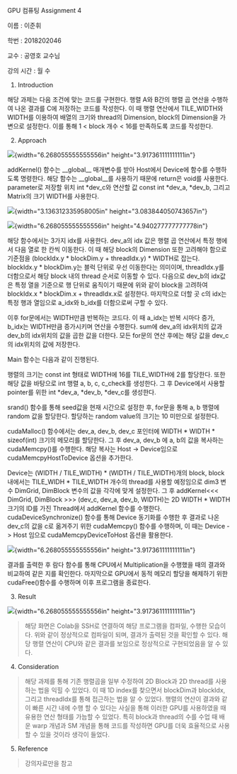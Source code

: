 GPU 컴퓨팅 Assignment 4

이름 : 이준휘

학번 : 2018202046

교수 : 공영호 교수님

강의 시간 : 월 수

1.  Introduction

해당 과제는 다음 조건에 맞는 코드를 구현한다. 행렬 A와 B간의 행렬 곱
연산을 수행하여 나온 결과를 C에 저장하는 코드를 작성한다. 이 때 행렬
연산에서 TILE_WIDTH와 WIDTH를 이용하여 배열의 크기와 thread의 Dimension,
block의 Dimension을 가변으로 설정한다. 이를 통해 1 \< block 개수 \< 16를
만족하도록 코드를 작성한다.

2.  Approach

![](media/image1.png){width="6.268055555555556in"
height="3.917361111111111in"}

addKernel() 함수는 \_\_global\_\_ 매개변수를 받아 Host에서 Device에
함수를 수행하도록 명령한다. 해당 함수는 \_\_global\_\_를 사용하기 때문에
return은 void를 사용한다. parameter로 저장할 위치 int \*dev_c와 연산할
값 const int \*dev_a, \*dev_b, 그리고 Matrix의 크기 WIDTH를 사용한다.

![](media/image2.png){width="3.136312335958005in"
height="3.083844050743657in"}

![](media/image3.png){width="6.268055555555556in"
height="4.940277777777778in"}

해당 함수에서는 3가지 idx를 사용한다. dev_a의 idx 값은 행렬 곱 연산에서
특정 행에서 다음 열로 한 칸씩 이동한다. 이 때 해당 block의 Dimension
또한 고려해야 함으로 기준점을 (blockIdx.y \* blockDim.y + threadIdx.y)
\* WIDTH로 잡는다. blockIdx.y \* blockDim.y는 블럭 단위로 우선
이동한다는 의미이며, threadIdx.y를 더함으로서 해당 block 내의 thread
순서로 이동할 수 있다. 다음으로 dev_b의 idx값은 특정 열을 기준으로 행
단위로 움직이기 때문에 위와 같이 block을 고려하여 blockIdx.x \*
blockDim.x + threadIdx.x로 설정한다. 마지막으로 더할 곳 c의 idx는 특정
행과 열임으로 a_idx와 b_idx를 더함으로써 구할 수 있다.

이후 for문에서는 WIDTH만큼 반복하는 코드다. 이 때 a_idx는 반복 시마다
증가, b_idx는 WIDTH만큼 증가시키며 연산을 수행한다. sum에 dev_a의
idx위치의 값과 dev_b의 idx위치의 값을 곱한 값을 더한다. 모든 for문의
연산 후에는 해당 값을 dev_c의 idx위치의 값에 저장한다.

Main 함수는 다음과 같이 진행된다.

행렬의 크기는 const int 형태로 WIDTH에 16를 TILE_WIDTH에 2를 할당한다.
또한 해당 값을 바탕으로 int 행렬 a, b, c, c_check를 생성한다. 그 후
Device에서 사용할 pointer를 위한 int \*dev_a, \*dev_b, \*dev_c를
생성한다.

srand() 함수를 통해 seed값을 현재 시간으로 설정한 후, for문을 통해 a, b
행렬에 random 값을 할당한다. 할당하는 random value의 크기는 10 미만으로
설정한다.

cudaMalloc() 함수에서는 dev_a, dev_b, dev_c 포인터에 WIDTH \* WIDTH \*
sizeof(int) 크기의 메모리를 할당한다. 그 후 dev_a, dev_b 에 a, b의 값을
복사하는 cudaMemcpy()를 수행한다. 해당 복사는 Host -\> Device임으로
cudaMemcpyHostToDevice 옵션을 추가한다.

Device는 (WIDTH / TILE_WIDTH) \* (WIDTH / TILE_WIDTH)개의 block, block
내에서는 TILE_WIDH \* TILE_WIDTH 개수의 thread를 사용할 예정임으로 dim3
변수 DimGrid, DimBlock 변수의 값을 각각에 맞게 설정한다. 그 후
addKernel\<\<\< DimGrid, DimBlock \>\>\> (dev_c, dev_a, dev_b, WIDTH)는
2D WIDTH \* WIDTH 크기의 ID를 가진 Thread에서 addKernel 함수를 수행한다.
cudaDeviceSynchronize() 함수를 통해 Device 동기화를 수행한 후 결과로
나온 dev_c의 값을 c로 옮겨주기 위한 cudaMemcpy() 함수를 수행하며, 이
때는 Device -\> Host 임으로 cudaMemcpyDeviceToHost 옵션을 활용한다.

![](media/image4.png){width="6.268055555555556in"
height="3.917361111111111in"}

결과를 출력한 후 람다 함수를 통해 CPU에서 Multiplication을 수행했을 때의
결과와 비교하여 같은 지를 확인한다. 마지막으로 GPU에서 동적 메모리
할당을 해제하기 위한 cudaFree()함수를 수행하며 이후 프로그램을 종료한다.

3.  Result

![](media/image5.png){width="6.268055555555556in"
height="3.917361111111111in"}

> 해당 화면은 Colab을 SSH로 연결하여 해당 프로그램을 컴파일, 수행한
> 모습이다. 위와 같이 정상적으로 컴파일이 되며, 결과가 출력된 것을
> 확인할 수 있다. 해당 행렬 연산이 CPU와 같은 결과를 보임으로 정상적으로
> 구현되었음을 알 수 있다.

4.  Consideration

> 해당 과제를 통해 기존 행렬곱을 일부 수정하여 2D Block과 2D thread를
> 사용하는 법을 익힐 수 있었다. 이 때 1D index를 찾으면서 blockDim과
> blockIdx, 그리고 threadIdx를 통해 접근하는 법을 알 수 있었다. 행렬의
> 연산이 결과와 같이 빠른 시간 내에 수행 할 수 있다는 사실을 통해 이러한
> GPU를 사용하였을 때 유용한 연산 형태를 가늠할 수 있었다. 특히 block과
> thread의 수를 수업 때 배운 warp 개념과 SM 개념을 통해 코드를 작성하면
> GPU를 더욱 효율적으로 사용할 수 있을 것이라 생각이 들었다.

5.  Reference

> 강의자료만을 참고
